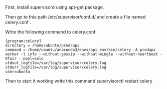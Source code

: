 First, install supervisord using apt-get package.

Then go to this path /etc/supervisor/conf.d/ and create a file named celery.conf .

Write the following command to celery.conf  
```
[program:celery]
directory = /home/ubuntu/prod/api
command = /home/ubuntu/anaconda3/envs/api_env/bin/celery -A prodapi worker -l info --without-gossip --without-mingle --without-heartbeat -Ofair --pool=solo   
stdout_logfile=/var/log/supervisor/celery.log    
stderr_logfile=/var/log/supervisor/celery.log
user=ubuntu
```                                                                                                                                                  
Then to start it working write this command  supervisorctl restart celery             
